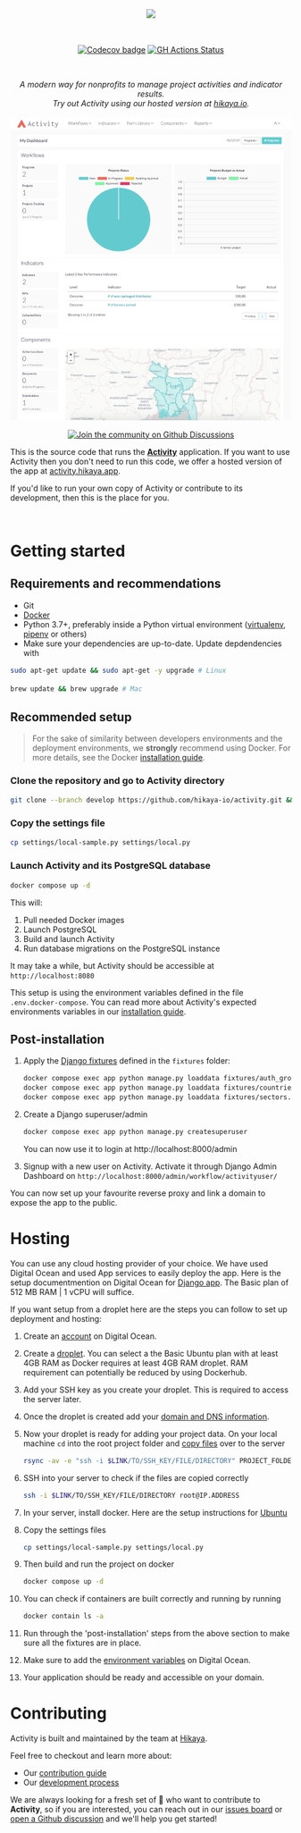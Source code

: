 <br/>
<br/>
<p align="center">
  <img src="https://s3.hikaya.io/activity/activity-wordmark.png" height="45" />
</p>

<br/>
<p align="center">
  <a href="https://codecov.io/gh/hikaya-io/activity"><img src="https://codecov.io/gh/hikaya-io/activity/branch/dev/graph/badge.svg" alt="Codecov badge" /></a>
  <a href='https://github.com/hikaya-io/activity/workflows/Activity/badge.svg'><img src='https://github.com/hikaya-io/activity/workflows/Activity/badge.svg' alt='GH Actions Status' /></a>
</p>

<br/>
<p align="center">
  <i>A modern way for nonprofits to manage project activities and indicator results.<br/>Try out Activity using our hosted version at <a href="https://hikaya.io">hikaya.io</a>.</i>
  <br/>
  <br/>
  <img src="static/img/activity_home.png" alt="Activity" width="800" />
</p>
<p align="center">
  <a href="https://github.com/hikaya-io/activity/discussions" rel="nofollow"><img src="https://img.shields.io/badge/join%20the%20community-in%20Discussions&?style=for-the-badge&logo=github&color=4B3EF9" alt="Join the community on Github Discussions"/></a>
</p>

This is the source code that runs the [**Activity**](https://hikaya.io/index#content4-8) application. If you want to use Activity then you don't need to run this code, we offer a hosted version of the app at [activity.hikaya.app](https://activity.hikaya.app).

If you'd like to run your own copy of Activity or contribute to its development, then this is the place for you.

<br/>

# Getting started

## Requirements and recommendations

- Git
- [Docker](https://docs.docker.com/get-docker/)
- Python 3.7+, preferably inside a Python virtual environment ([virtualenv](https://virtualenv.pypa.io/en/latest/), [pipenv](https://pipenv.pypa.io/en/latest/) or others)
- Make sure your dependencies are up-to-date. Update depdendencies with

```bash
sudo apt-get update && sudo apt-get -y upgrade # Linux

brew update && brew upgrade # Mac
```

## Recommended setup

> For the sake of similarity between developers environments and the deployment environments, we **strongly** recommend using Docker. For more details, see the Docker [installation guide](https://docs.docker.com/engine/install/).

### Clone the repository and go to Activity directory

```bash
git clone --branch develop https://github.com/hikaya-io/activity.git && cd activity
```

### Copy the settings file

```bash
cp settings/local-sample.py settings/local.py
```

### Launch Activity and its PostgreSQL database

```bash
docker compose up -d
```

This will:

1. Pull needed Docker images
2. Launch PostgreSQL
3. Build and launch Activity
4. Run database migrations on the PostgreSQL instance

It may take a while, but Activity should be accessible at `http://localhost:8080`

This setup is using the environment variables defined in the file `.env.docker-compose`.
You can read more about Activity's expected environments variables in our [installation guide](./docs/installation.md#envvars).

## Post-installation

1. Apply the [Django fixtures](https://docs.djangoproject.com/en/3.2/howto/initial-data/#providing-data-with-fixtures) defined in the `fixtures` folder:

    ```bash
    docker compose exec app python manage.py loaddata fixtures/auth_groups.json  # Add authorization groups
    docker compose exec app python manage.py loaddata fixtures/countries.json  # Add countries
    docker compose exec app python manage.py loaddata fixtures/sectors.json  # Add sectors
    ```

2. Create a Django superuser/admin

   ```bash
   docker compose exec app python manage.py createsuperuser
   ```

   You can now use it to login at http://localhost:8000/admin

3. Signup with a new user on Activity. Activate it through Django Admin Dashboard on `http://localhost:8000/admin/workflow/activityuser/`

You can now set up your favourite reverse proxy and link a domain to expose the app to the public.

# Hosting

You can use any cloud hosting provider of your choice. 
We have used Digital Ocean and used App services to easily deploy the app. Here is the setup documentmention on Digital Ocean for [Django app](https://docs.digitalocean.com/products/app-platform/getting-started/sample-apps/django/). The Basic plan of 512 MB RAM | 1 vCPU will suffice.

If you want setup from a droplet here are the steps you can follow to set up deployment and hosting:

1. Create an [account](https://cloud.digitalocean.com/registrations/new) on Digital Ocean.
2. Create a [droplet](https://docs.digitalocean.com/products/droplets/how-to/create/). You can select a the Basic Ubuntu plan with at least 4GB RAM as Docker requires at least 4GB RAM droplet. RAM requirement can potentially be reduced by using Dockerhub.
3. Add your SSH key as you create your droplet. This is required to access the server later.
4. Once the droplet is created add your [domain and DNS information](https://docs.digitalocean.com/products/networking/dns/getting-started/quickstart/).
5. Now your droplet is ready for adding your project data. On your local machine `cd` into the root project folder and [copy files](https://www.digitalocean.com/community/tutorials/how-to-use-rsync-to-sync-local-and-remote-directories) over to the server

   ```bash
   rsync -av -e "ssh -i $LINK/TO/SSH_KEY/FILE/DIRECTORY" PROJECT_FOLDER_NAME root@IP.ADDRESS:/root
   ```

6. SSH into your server to check if the files are copied correctly

   ```bash
   ssh -i $LINK/TO/SSH_KEY/FILE/DIRECTORY root@IP.ADDRESS
   ```

7. In your server, install docker. Here are the setup instructions for [Ubuntu](https://docs.docker.com/engine/install/ubuntu/)
8. Copy the settings files

   ```bash
   cp settings/local-sample.py settings/local.py
   ```

9. Then build and run the project on docker

    ```bash
    docker compose up -d
    ```

10. You can check if containers are built correctly and running by running

    ```bash
    docker contain ls -a
    ```

11. Run through the 'post-installation' steps from the above section to make sure all the fixtures are in place.
12. Make sure to add the [environment variables](https://docs.digitalocean.com/glossary/environment-variable/) on Digital Ocean.
13. Your application should be ready and accessible on your domain.

# Contributing

Activity is built and maintained by the team at [Hikaya](https://hikaya.io/team).

Feel free to checkout and learn more about:

- Our [contribution guide](./CONTRIBUTING.md)
- Our [development process](https://team.hikaya.io/start/development-process.html)

We are always looking for a fresh set of :eyes: who want to contribute to **Activity**, so if you are interested, you can reach out in our [issues board](https://github.com/hikaya-io/activity/issues) or [open a Github discussion](https://github.com/hikaya-io/activity/discussions) and we'll help you get started!
